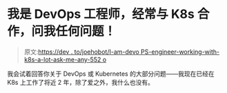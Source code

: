 # 我是 DevOps 工程师，经常与 K8s 合作，问我任何问题！

> 原文:[https://dev . to/joehobot/I-am-devo PS-engineer-working-with-k8s-a-lot-ask-me-any-552 o](https://dev.to/joehobot/i-am-devops-engineer-working-with-k8s-a-lot-ask-me-anything-552o)

我会试着回答你关于 DevOps 或 Kubernetes 的大部分问题——我现在已经在 K8s 上工作了将近 2 年，除了爱之外，我什么也没有。